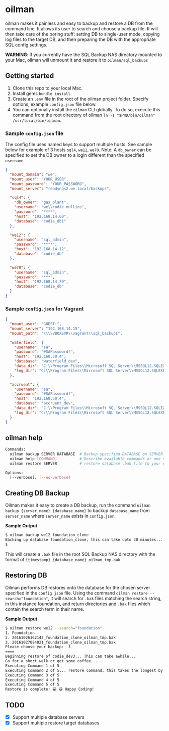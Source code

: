 # oilman

oilman makes it painless and easy to backup and restore a DB from the command line. It allows its user to search and choose a backup file. It will then take care of the boring stuff: setting DB to single-user mode, copying log files to the target DB, and then preparing the DB with the appropriate SQL config settings.

**WARNING**: If you currently have the SQL Backup NAS directory mounted to your Mac, oilman will unmount it and restore it to `oilman/sql_backups`

## Getting started

1. Clone this repo to your local Mac.
2. Install gems `bundle install`.
3. Create an `.env` file in the root of the oilman project folder. Specify options, example `config.json` file below.
4. You can optionally install the `oilman` CLI globally. To do so, execute this command from the root directory of oilman `ln -s "$PWD/bin/oilman" /usr/local/bin/oilman`.

### Sample `config.json` file

The config file uses named keys to support multiple hosts. See sample below for example of 3 hosts `sql4`, `we12`, `we70`. Note: A `db_owner` can be specified to set the DB owner to a login different than the specified `username`.

```json
{
  "mount_domain": "we",
  "mount_user": "YOUR_USER",
  "mount_password": "YOUR_PASSWORD",
  "mount_server": "readynas2.we.local/backups",

  "sql4": {
    "db_owner": "gas_plant",
    "username": "we\\codie.mullins",
    "password": "****",
    "host": "192.168.14.60",
    "database": "codie_db1"
  },

  "we12": {
    "username": "sql_admin",
    "password": "****",
    "host": "192.168.14.12",
    "database": "codie_db"
  },

  "we70": {
    "username": "sql_admin",
    "password": "***",
    "host": "192.168.14.70",
    "database": "codie_db"
  }
}
```

### Sample `config.json` for Vagrant

```json
{
  "mount_user": "GUEST:",
  "mount_server": "192.168.14.15",
  "mount_path": "\\\\VBOXSVR\\vagrant\\sql_backups",

  "waterfield": {
    "username": "sa",
    "password": "#SAPassword!",
    "host": "192.168.50.4",
    "database": "waterfield_dev",
    "data_dir": "C:\\Program Files\\Microsoft SQL Server\\MSSQL12.SQLEXPRESS\\MSSQL\\DATA",
    "log_dir": "C:\\Program Files\\Microsoft SQL Server\\MSSQL12.SQLEXPRESS\\MSSQL\\DATA"
  },

  "accruent": {
    "username": "sa",
    "password": "#SAPassword!",
    "host": "192.168.50.4",
    "database": "accruent_dev",
    "data_dir": "C:\\Program Files\\Microsoft SQL Server\\MSSQL12.SQLEXPRESS\\MSSQL\\DATA",
    "log_dir": "C:\\Program Files\\Microsoft SQL Server\\MSSQL12.SQLEXPRESS\\MSSQL\\DATA"
  }
}
```

## oilman help

```bash
Commands:
  oilman backup SERVER DATABASE  # Backup specified DATABASE on SERVER (from config.json)
  oilman help [COMMAND]          # Describe available commands or one specific command
  oilman restore SERVER          # restore database .bak file to your chosen SERVER target DB

Options:
  [--verbose], [--no-verbose]
```

## Creating DB Backup

Oilman makes it easy to create a DB backup, run the command `oilman backup {server_name} {database_name}` to backup `database_name` from `server_name` where `server_name` exists in `config.json`.

**Sample Output**

```bash
$ oilman backup we12 foundation_clone
Backing up database foundation_clone, this can take upto 30 minutes...
$
```

This will create a `.bak` file in the root SQL Backup NAS directory with the format of `{timestamp}_{database_name}_oilman_tmp.bak`

## Restoring DB

Oilman performs DB restores onto the database for the chosen server specified in the `config.json` file. Using the command `oilman restore --search="foundation"`, it will search for `.bak` files matching the search string, in this instance foundation, and return directories and `.bak` files which contain the search term in their name.

**Sample Output**

```bash
$ oilman restore we12 --search="foundation"
1. Foundation
2. 20161026162142_foundation_clone_oilman_tmp.bak
3. 20161027084021_foundation_clone_oilman_tmp.bak
Please choose your backup:  3
====
Beginning restore of codie_dev3... This can take awhile...
Go for a short walk or get some coffee...
Executing Command 1 of 5
Executing Command 2 of 5... restore command, this takes the longest by far...
Executing Command 3 of 5
Executing Command 4 of 5
Executing Command 5 of 5
Restore is complete! 😁 😆 Happy Coding!
```

## TODO

- [X] Support multiple database servers
- [X] Support multiple restore target databases
